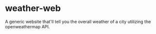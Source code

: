 # weather-web
A generic website that'll tell you the overall weather of a city utilizing the openweathermap API.
